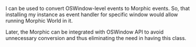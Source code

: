 I can be used to convert OSWindow-level events to Morphic events.So, that installing my instance as event handler for specific window would allow running Morphic World in it.Later, the Morphic can be integrated with OSWindow API to avoid unnecessary conversion and thus eliminating the need in having this class.